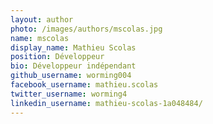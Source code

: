 ```yaml
---
layout: author
photo: /images/authors/mscolas.jpg
name: mscolas
display_name: Mathieu Scolas
position: Développeur
bio: Développeur indépendant
github_username: worming004
facebook_username: mathieu.scolas
twitter_username: worming4
linkedin_username: mathieu-scolas-1a048484/
---
```


